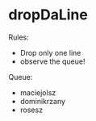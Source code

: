 # dropDaLine
Rules:
 * Drop only one line
 * observe the queue!
 
Queue:
 * maciejolsz
 * dominikrzany
 * rosesz
